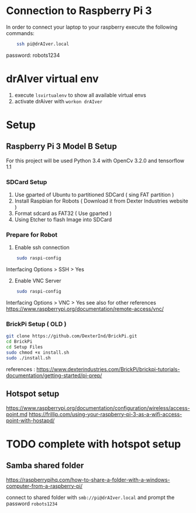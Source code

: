 # Connection to Raspberry Pi 3 #

In order to connect your laptop to your raspberry execute the following commands:

```sh
	ssh pi@drAIver.local
```

password: robots1234

# drAIver virtual env #

1. execute ```lsvirtualenv``` to show all available virtual envs
2. activate drAiver with ```workon drAIver```

# Setup #

## Raspberry Pi 3 Model B Setup ##

For this project will be used Python 3.4 with OpenCv 3.2.0 and tensorflow 1.1

### SDCard Setup ###

1. Use gparted of Ubuntu to partitioned SDCard ( sing FAT partition ) 
2. Install Raspbian for Robots ( Download it from Dexter Industries website )
3. Format sdcard as FAT32 ( Use gparted )
4. Using Etcher to flash Image into SDCard

### Prepare for Robot ###

1. Enable ssh connection

```sh
	sudo raspi-config
```

Interfacing Options > SSH > Yes

2. Enable VNC Server

```sh
	sudo raspi-config
```

Interfacing Options > VNC > Yes
see also for other references https://www.raspberrypi.org/documentation/remote-access/vnc/

### BrickPi Setup ( OLD ) ###

```sh
git clone https://github.com/DexterInd/BrickPi.git
cd BrickPi
cd Setup Files
sudo chmod +x install.sh
sudo ./install.sh
```

references : https://www.dexterindustries.com/BrickPi/brickpi-tutorials-documentation/getting-started/pi-prep/


## Hotspot setup ##

https://www.raspberrypi.org/documentation/configuration/wireless/access-point.md
https://frillip.com/using-your-raspberry-pi-3-as-a-wifi-access-point-with-hostapd/

# TODO complete with hotspot setup #

## Samba shared folder ##
https://raspberrypihq.com/how-to-share-a-folder-with-a-windows-computer-from-a-raspberry-pi/

connect to shared folder with ```smb://pi@drAIver.local``` and prompt the password ```robots1234```
